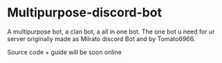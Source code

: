 # Multipurpose-discord-bot
A multipurpose bot, a clan bot, a all in one bot. The one bot u need for ur server originally made as Milrato discord Bot and by Tomato6966. 


Source code + guide will be soon online

